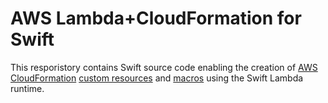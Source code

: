 # AWS Lambda+CloudFormation for Swift
This resporistory contains Swift source code enabling the creation of [AWS CloudFormation](https://aws.amazon.com/cloudformation/) [custom resources](https://docs.aws.amazon.com/AWSCloudFormation/latest/UserGuide/template-custom-resources.html) and [macros](https://docs.aws.amazon.com/AWSCloudFormation/latest/UserGuide/template-macros.html) using the Swift Lambda runtime.